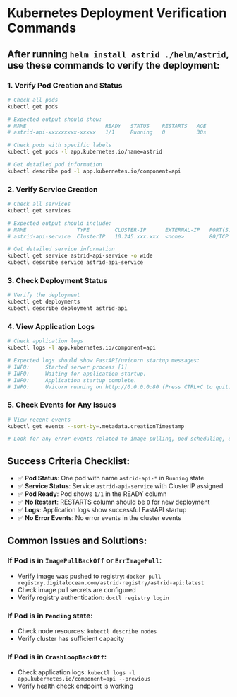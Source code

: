 # Kubernetes Deployment Verification Commands

## After running `helm install astrid ./helm/astrid`, use these commands to verify the deployment:

### 1. Verify Pod Creation and Status

```bash
# Check all pods
kubectl get pods

# Expected output should show:
# NAME                         READY   STATUS    RESTARTS   AGE
# astrid-api-xxxxxxxxx-xxxxx   1/1     Running   0          30s
```

```bash
# Check pods with specific labels
kubectl get pods -l app.kubernetes.io/name=astrid

# Get detailed pod information
kubectl describe pod -l app.kubernetes.io/component=api
```

### 2. Verify Service Creation

```bash
# Check all services
kubectl get services

# Expected output should include:
# NAME                TYPE        CLUSTER-IP      EXTERNAL-IP   PORT(S)   AGE
# astrid-api-service  ClusterIP   10.245.xxx.xxx  <none>        80/TCP    30s
```

```bash
# Get detailed service information
kubectl get service astrid-api-service -o wide
kubectl describe service astrid-api-service
```

### 3. Check Deployment Status

```bash
# Verify the deployment
kubectl get deployments
kubectl describe deployment astrid-api
```

### 4. View Application Logs

```bash
# Check application logs
kubectl logs -l app.kubernetes.io/component=api

# Expected logs should show FastAPI/uvicorn startup messages:
# INFO:     Started server process [1]
# INFO:     Waiting for application startup.
# INFO:     Application startup complete.
# INFO:     Uvicorn running on http://0.0.0.0:80 (Press CTRL+C to quit)
```

### 5. Check Events for Any Issues

```bash
# View recent events
kubectl get events --sort-by=.metadata.creationTimestamp

# Look for any error events related to image pulling, pod scheduling, etc.
```

## Success Criteria Checklist:

- ✅ **Pod Status**: One pod with name `astrid-api-*` in `Running` state
- ✅ **Service Status**: Service `astrid-api-service` with ClusterIP assigned
- ✅ **Pod Ready**: Pod shows `1/1` in the READY column
- ✅ **No Restart**: RESTARTS column should be `0` for new deployment
- ✅ **Logs**: Application logs show successful FastAPI startup
- ✅ **No Error Events**: No error events in the cluster events

## Common Issues and Solutions:

### If Pod is in `ImagePullBackOff` or `ErrImagePull`:
- Verify image was pushed to registry: `docker pull registry.digitalocean.com/astrid-registry/astrid-api:latest`
- Check image pull secrets are configured
- Verify registry authentication: `doctl registry login`

### If Pod is in `Pending` state:
- Check node resources: `kubectl describe nodes`
- Verify cluster has sufficient capacity

### If Pod is in `CrashLoopBackOff`:
- Check application logs: `kubectl logs -l app.kubernetes.io/component=api --previous`
- Verify health check endpoint is working